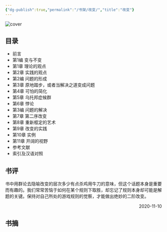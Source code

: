 ```yaml
---
{"dg-publish":true,"permalink":"/书架/改变/","title":"改变"}
---
```



![cover](https://s2.loli.net/2025/10/10/s7oiGuxKzDeSkXb.png)

## 目录


  - 前言
  - 第1编 变与不变
  - 第1章 理论的观点
  - 第2章 实践的观点
  - 第2编 问题的形成
  - 第3章 原地踏步，或者当解决之道变成问题
  - 第4章 可怕的简化
  - 第5章 乌托邦症候群
  - 第6章 悖论
  - 第3编 问题的解决
  - 第7章 第二序改变
  - 第8章 重新框定的艺术
  - 第9章 改变的实践
  - 第10章 实例
  - 第11章 开阔的视野
  - 参考文献
  - 索引及汉语对照

## 书评

书中用群论去隐喻改变的层次多少有点杀鸡用牛刀的意味，但这个话题本身是重要而有趣的。我们常常苦恼于如何在某个规则下取胜，却忘记了规则本身却可能是解题的关键。保持对自己所处的游戏规则的觉察，才能做出绝妙的二阶改变。

<p align="right">2020-11-10</p>

## 书摘